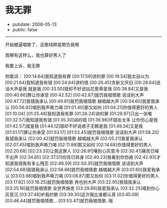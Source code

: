 # 我无罪

- pubdate: 2008-05-13
- public: false

--------------------------


开始被逼唱歌了，这歌纯粹是欺负我嘛

我哪有这样么，我也算好男人了

我要上诉，我无罪


附歌词：
[00:14.64]我知道我有罪
[00:17.59]讲的罪
[00:19.54]我太自以为
[00:21.64]我知道我有错
[00:24.64]讲的错
[00:26.45]贪新又厌旧
[00:28.64]说话大声是我 就是我
[00:33.50]错却不好说拈花惹草是我
[00:38.84]又是我
[00:40.66]罪让你承受
[00:42.52]
[00:42.87]就罚我唱情歌 说话别大声
[00:47.72]我错我承认
[00:49.81]就罚我唱情歌 越唱越大声
[00:54.60]我爱我承认
[00:56.92]唱到我声嘶力竭
[01:01.40]那又如何
[01:04.21]你值得更好的男人
[01:10.04]
[01:25.48]我知道我有罪
[01:28.24]讲的罪
[01:29.97]只出一张嘴
[01:32.57]我知道我有错
[01:35.30]讲的错
[01:36.98]坏朋友太多 让你伤心是我
[01:42.57]就是我
[01:44.12]错却不好说痞子无赖是我
[01:49.34]又是我
[01:51.17]罪让你承受
[01:53.17]
[01:53.45]就罚我唱情歌 说话别大声
[01:58.20]我错我承认
[02:00.42]就罚我唱情歌 越唱越大声
[02:05.21]我爱我承认
[02:07.45]唱到我声嘶力竭
[02:11.88]那又如何
[02:14.68]你值得更好的男人
[02:20.68]
[02:23.33]让我这罪人
[02:26.91]嚷到心灰意冷
[02:30.41]痛苦已喊不出声
[02:34.65]
[02:37.51]你背已转身
[02:40.23]我看到你伤痕
[02:42.93]才知道我错我有多么残忍
[02:49.59]
[02:50.35]就罚我唱情歌 说话别大声
[02:54.68]我错我承认
[02:56.88]就罚我唱情歌 越唱越大声
[03:01.60]我爱我承认
[03:03.98]唱到我声嘶力竭
[03:08.87]那又如何
[03:11.02]你值得更好的男人
[03:17.82]
[03:18.25]就罚我唱情歌 再也别大声
[03:22.95]我错我承认
[03:25.16]就罚我唱情歌 全世界施舍
[03:29.86]我爱我承认
[03:32.25]唱到你心灰意沉
[03:37.48]听我的歌
[03:39.30]这次我比谁都认真
[03:45.09]
[03:46.44]就罚我唱情歌...
[03:53.47]就罚我唱情歌..哦
